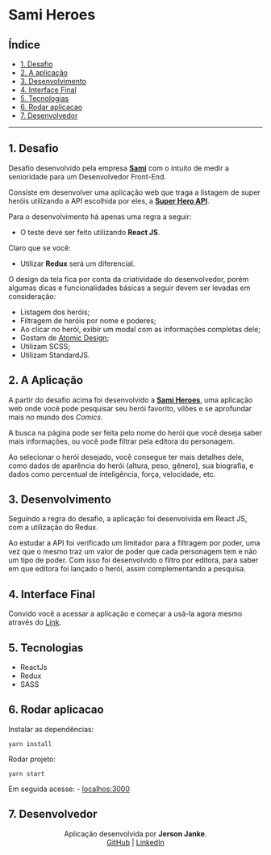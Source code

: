 # Sami Heroes

## Índice

- [1. Desafio](#1-desafio)
- [2. A aplicação](#2-a-aplicação)
- [3. Desenvolvimento](#3-desenvolvimento)
- [4. Interface Final](#4-interface-final)
- [5. Tecnologias](#️5-tecnologias)
- [6. Rodar aplicacao](#6-rodar-aplicacao)
- [7. Desenvolvedor](#7-desenvolvedor)

---

## 1. Desafio

Desafio desenvolvido pela empresa [**Sami**](https://www.samisaude.com.br/#/) com o intuito de medir a senioridade para um Desenvolvedor Front-End.

Consiste em desenvolver uma aplicação web que traga a listagem de super heróis utilizando a API escolhida por eles, a [**Super Hero API**](https://superheroapi.com/).

Para o desenvolvimento há apenas uma regra a seguir:

- O teste deve ser feito utilizando **React JS**.

Claro que se você:

- Utilizar **Redux** será um diferencial.

O design da tela fica por conta da criatividade do desenvolvedor, porém algumas dicas e funcionalidades básicas a seguir devem ser levadas em consideração:

- Listagem dos heróis;
- Filtragem de heróis por nome e poderes;
- Ao clicar no herói, exibir um modal com as informações completas dele;
- Gostam de [Atomic Design](https://bradfrost.com/blog/post/atomic-web-design/);
- Utilizam SCSS;
- Utilizam StandardJS.

## 2. A Aplicação

A partir do desafio acima foi desenvolvido a [**Sami Heroes**](https://jersonjanke.github.io/sami-heroes/), uma aplicação web onde você pode pesquisar seu herói favorito, vilões e se aprofundar mais no mundo dos _Comics_.

A busca na página pode ser feita pelo nome do herói que você deseja saber mais informações, ou você pode filtrar pela editora do personagem.

Ao selecionar o herói desejado, você consegue ter mais detalhes dele, como dados de aparência do herói (altura, peso, gênero), sua biografia, e dados como percentual de inteligência, força, velocidade, etc.

## 3. Desenvolvimento

Seguindo a regra do desafio, a aplicação foi desenvolvida em React JS, com a utilização do Redux.

Ao estudar a API foi verificado um limitador para a filtragem por poder, uma vez que o mesmo traz um valor de poder que cada personagem tem e não um tipo de poder. Com isso foi desenvolvido o filtro por editora, para saber em que editora foi lançado o herói, assim complementando a pesquisa.

## 4. Interface Final

Convido você a acessar a aplicação e começar a usá-la agora mesmo através do [Link](https://jersonjanke.github.io/sami-heroes/).

## 5. Tecnologias

- ReactJs
- Redux
- SASS

## 6. Rodar aplicacao

Instalar as dependências:

```
yarn install
```

Rodar projeto:

```
yarn start
```

Em seguida acesse: - [localhos:3000](http://localhost:3000)

## 7. Desenvolvedor

<div align='center'>
Aplicação desenvolvida por <strong>Jerson Janke</strong>.
<br>
<a href='https://github.com/jersonjanke'>GitHub</a> | <a href='https://www.linkedin.com/in/jerson-janke/'>LinkedIn</a>
</div>

